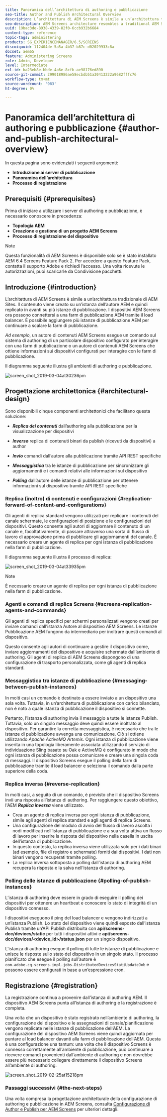 ```yaml
---
title: Panoramica dell’architettura di authoring e pubblicazione
seo-title: Author and Publish Architectural Overview
description: L’architettura di AEM Screens è simile a un’architettura tradizionale di AEM Sites. Il contenuto viene creato su un’istanza dell’autore AEM e quindi replicato in avanti su più istanze di pubblicazione. Segui questa pagina per ulteriori informazioni su come creare e pubblicare una panoramica dell’architettura.
seo-description: AEM Screens architecture resembles a traditional AEM Sites architecture. Content is authored on an AEM author instance and then forward-replicated to multiple publish instances. Follow this page to learn more on author and publish architectural overview.
uuid: 19bac3de-8938-4339-82f0-6ccb932b6684
content-type: reference
topic-tags: administering
products: SG_EXPERIENCEMANAGER/6.5/SCREENS
discoiquuid: 112404de-5a5a-4b37-b87c-d02029933c8a
docset: aem65
feature: Administering Screens
role: Admin, Developer
level: Intermediate
exl-id: ba23eb8e-bbde-4a6e-8cfb-ae98176ed890
source-git-commit: 299018986ae58ecbdb51a30413222a9682fffc76
workflow-type: tm+mt
source-wordcount: '983'
ht-degree: 0%

---
```


# Panoramica dell’architettura di authoring e pubblicazione {#author-and-publish-architectural-overview}

In questa pagina sono evidenziati i seguenti argomenti:

* **Introduzione ai server di pubblicazione**
* **Panoramica dell’architettura**
* **Processo di registrazione**

## Prerequisiti {#prerequisites}

Prima di iniziare a utilizzare i server di authoring e pubblicazione, è necessario conoscere in precedenza:

* **Topologia AEM**
* **Creazione e gestione di un progetto AEM Screens**
* **Processo di registrazione del dispositivo**

>[!NOTE]
>
>Questa funzionalità di AEM Screens è disponibile solo se è stato installato AEM 6.4 Screens Feature Pack 2. Per accedere a questo Feature Pack, contatta il supporto Adobe e richiedi l’accesso. Una volta ricevute le autorizzazioni, puoi scaricarle da Condivisione pacchetti.

## Introduzione {#introduction}

L’architettura di AEM Screens è simile a un’architettura tradizionale di AEM Sites. Il contenuto viene creato su un’istanza dell’autore AEM e quindi replicato in avanti su più istanze di pubblicazione. I dispositivi AEM Screens ora possono connettersi a una farm di pubblicazione AEM tramite il load balancer. È possibile aggiungere più istanze di pubblicazione AEM per continuare a scalare la farm di pubblicazione.

*Ad esempio*, un autore di contenuti AEM Screens esegue un comando sul sistema di authoring di un particolare dispositivo configurato per interagire con una farm di pubblicazione o un autore di contenuti AEM Screens che ottiene informazioni sui dispositivi configurati per interagire con le farm di pubblicazione.

Il diagramma seguente illustra gli ambienti di authoring e pubblicazione.

![screen_shot_2019-03-04at30236pm](assets/screen_shot_2019-03-04at30236pm.png)

## Progettazione architettonica {#architectural-design}

Sono disponibili cinque componenti architettonici che facilitano questa soluzione:

* ***Replica dei contenuti*** dall’authoring alla pubblicazione per la visualizzazione per dispositivi

* ***Inverso*** replica di contenuti binari da publish (ricevuti da dispositivi) a author
* ***Invio*** comandi dall’autore alla pubblicazione tramite API REST specifiche
* ***Messaggistica*** tra le istanze di pubblicazione per sincronizzare gli aggiornamenti e i comandi relativi alle informazioni sul dispositivo
* ***Polling*** dall’autore delle istanze di pubblicazione per ottenere informazioni sul dispositivo tramite API REST specifiche

### Replica (inoltro) di contenuti e configurazioni  {#replication-forward-of-content-and-configurations}

Gli agenti di replica standard vengono utilizzati per replicare i contenuti del canale schermate, le configurazioni di posizione e le configurazioni dei dispositivi. Questo consente agli autori di aggiornare il contenuto di un canale e, facoltativamente, di passare attraverso una sorta di flusso di lavoro di approvazione prima di pubblicare gli aggiornamenti del canale. È necessario creare un agente di replica per ogni istanza di pubblicazione nella farm di pubblicazione.

Il diagramma seguente illustra il processo di replica:

![screen_shot_2019-03-04at33935pm](assets/screen_shot_2019-03-04at33935pm.png)

>[!NOTE]
>
>È necessario creare un agente di replica per ogni istanza di pubblicazione nella farm di pubblicazione.

### Agenti e comandi di replica Screens  {#screens-replication-agents-and-commands}

Gli agenti di replica specifici per schermi personalizzati vengono creati per inviare comandi dall’istanza Autore al dispositivo AEM Screens. Le istanze Pubblicazione AEM fungono da intermediario per inoltrare questi comandi al dispositivo.

Questo consente agli autori di continuare a gestire il dispositivo come, inviare aggiornamenti del dispositivo e acquisire schermate dall’ambiente di authoring. Gli agenti di replica di AEM Screens dispongono di una configurazione di trasporto personalizzata, come gli agenti di replica standard.

### Messaggistica tra istanze di pubblicazione  {#messaging-between-publish-instances}

In molti casi un comando è destinato a essere inviato a un dispositivo una sola volta. Tuttavia, in un’architettura di pubblicazione con carico bilanciato, non è noto a quale istanza di pubblicazione il dispositivo si connette.

Pertanto, l’istanza di authoring invia il messaggio a tutte le istanze Publish. Tuttavia, solo un singolo messaggio deve quindi essere inoltrato al dispositivo. Per garantire la corretta messaggistica, è necessario che tra le istanze di pubblicazione avvenga una comunicazione. Ciò si ottiene utilizzando *Apache ActiveMQ Artemis*. Ogni istanza di pubblicazione viene inserita in una topologia liberamente associata utilizzando il servizio di individuazione Sling basato su Oak e ActiveMQ è configurato in modo che ogni istanza di pubblicazione possa comunicare e creare una singola coda di messaggi. Il dispositivo Screens esegue il polling della farm di pubblicazione tramite il load balancer e seleziona il comando dalla parte superiore della coda.

### Replica inversa {#reverse-replication}

In molti casi, a seguito di un comando, è previsto che il dispositivo Screens invii una risposta all’istanza di authoring. Per raggiungere questo obiettivo, l&#39;AEM ***Replica inversa*** viene utilizzato.

* Crea un agente di replica inversa per ogni istanza di pubblicazione, simile agli agenti di replica standard e agli agenti di replica Screens.
* Una configurazione del modulo di avvio del flusso di lavoro ascolta i nodi modificati nell’istanza di pubblicazione e a sua volta attiva un flusso di lavoro per inserire la risposta del dispositivo nella casella in uscita dell’istanza di pubblicazione.
* In questo contesto, la replica inversa viene utilizzata solo per i dati binari (ad esempio, file di registro e schermate) forniti dai dispositivi. I dati non binari vengono recuperati tramite polling.
* La replica inversa sottoposta a polling dall’istanza di authoring AEM recupera la risposta e la salva nell’istanza di authoring.

### Polling delle istanze di pubblicazione  {#polling-of-publish-instances}

L’istanza di authoring deve essere in grado di eseguire il polling dei dispositivi per ottenere un heartbeat e conoscere lo stato di integrità di un dispositivo connesso.

I dispositivi eseguono il ping del load balancer e vengono indirizzati a un’istanza Publish. Lo stato del dispositivo viene quindi esposto dall’istanza Publish tramite un’API Publish distribuita con **api/screens-dcc/devices/static** per tutti i dispositivi attivi e **api/screens-dcc/devices/&lt;device_id>/status.json** per un singolo dispositivo.

L’istanza di authoring esegue il polling di tutte le istanze di pubblicazione e unisce le risposte sullo stato del dispositivo in un singolo stato. Il processo pianificato che esegue il polling sull’autore è `com.adobe.cq.screens.impl.jobs.DistributedDevicesStatiUpdateJob` e possono essere configurati in base a un’espressione cron.

## Registrazione {#registration}

La registrazione continua a provenire dall’istanza di authoring AEM. Il dispositivo AEM Screens punta all’istanza di authoring e la registrazione è completa.

Una volta che un dispositivo è stato registrato nell’ambiente di authoring, la configurazione del dispositivo e le assegnazioni di canale/pianificazione vengono replicate nelle istanze di pubblicazione dell’AEM. La configurazione del dispositivo AEM Screens viene quindi aggiornata per puntare al load balancer davanti alla farm di pubblicazione dell’AEM. Questa è una configurazione una tantum: una volta che il dispositivo Screens è connesso correttamente all’ambiente di pubblicazione, può continuare a ricevere comandi provenienti dall’ambiente di authoring e non dovrebbe essere più necessario collegare direttamente il dispositivo Screens all’ambiente di authoring.

![screen_shot_2019-02-25at15218pm](assets/screen_shot_2019-02-25at15218pm.png)

### Passaggi successivi {#the-next-steps}

Una volta compresa la progettazione architetturale della configurazione di authoring e pubblicazione in AEM Screens, consulta [Configurazione di Author e Publish per AEM Screens](author-and-publish.md) per ulteriori dettagli.
